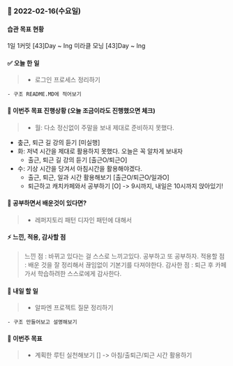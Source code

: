 ### 📆 2022-02-16(수요일)

#### 습관 목표 현황

1일 1커밋 [43]Day ~ Ing
미라클 모닝 [43]Day ~ Ing

#### ✅ 오늘 한 일

> - 로그인 프로세스 정리하기

    - 구조 README.MD에 적어보기

#### 🐎 이번주 목표 진행상황 (오늘 조금이라도 진행했으면 체크)

> - 월: 다소 정신없이 주말을 보내 제대로 준비하지 못했다.

- 춮근, 퇴근 길 강의 듣기 [미실행]
- 화: 저녁 시간을 제대로 활용하지 못했다. 오늘은 꼭 알차게 보내자
  - 출근, 퇴근 길 강의 듣기 [출근O/퇴근O]
- 수: 기상 시간을 당겨서 아침시간을 활용해야겠다.
  - 출근, 퇴근, 일과 시간 활용해보기 [출근O/퇴근O/일과O]
  - 퇴근하고 캐치카페와서 공부하기 [O] -> 9시까지, 내일은 10시까지 앉아있기!

#### 🤔 공부하면서 배운것이 있다면?

> - 레퍼지토리 패턴 디자인 패턴에 대해서

#### ⚡ 느낀, 적용, 감사할 점

> 느낀 점 : 바뀌고 있다는 걸 스스로 느끼고있다. 공부하고 또 공부하자.
> 적용할 점 : 배운 것을 잘 정리해서 끊임없이 기본기를 다져야한다.
> 감사한 점 : 퇴근 후 카페가서 학습하려한 스스로에게 감사한다.

#### 🚀 내일 할 일

> - 알파엔 프로젝트 질문 정리하기

    - 구조 만들어보고 설명해보기

#### 🎯 이번주 목표

> - 계획한 루틴 실천해보기 [] -> 아침/출퇴근/퇴근 시간 활용하기
